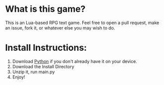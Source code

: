 # What is this game?
This is an Lua-based RPG text game.
Feel free to open a pull request,
make an issue, fork it, or whatever
else you may wish to do.

# Install Instructions:
1. Download [Python](https://www.python.org/downloads/) if you don't already have it on your device.
2. Download the Install Directory
3. Unzip it, run main.py
4. Enjoy!
